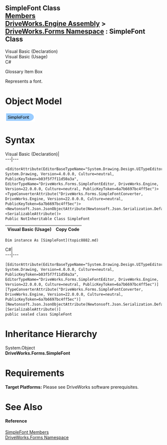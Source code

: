SimpleFont Class   
[Members](topic8883.md)   
[DriveWorks.Engine Assembly](topic2156.md) > [DriveWorks.Forms Namespace](topic7266.md) : SimpleFont Class  
---  
  
Visual Basic (Declaration)    
Visual Basic (Usage)    
C# 

Glossary Item Box

Represents a font. 

# Object Model

![](dotnetdiagramimages/image437.png)

# Syntax

Visual Basic (Declaration)|   
---|---  
      
    
    <EditorAttribute(EditorBaseTypeName="System.Drawing.Design.UITypeEditor, System.Drawing, Version=4.0.0.0, Culture=neutral, PublicKeyToken=b03f5f7f11d50a3a", EditorTypeName="DriveWorks.Forms.SimpleFontEditor, DriveWorks.Engine, Version=22.0.0.0, Culture=neutral, PublicKeyToken=6a7b6697bc4ff5ec")>
    <TypeConverterAttribute("DriveWorks.Forms.SimpleFontConverter, DriveWorks.Engine, Version=22.0.0.0, Culture=neutral, PublicKeyToken=6a7b6697bc4ff5ec")>
    <Newtonsoft.Json.JsonObjectAttribute(Newtonsoft.Json.Serialization.DefaultNamingStrategy)>
    <SerializableAttribute()>
    Public NotInheritable Class SimpleFont   
  
Visual Basic (Usage)| Copy Code  
---|---  
      
    
    Dim instance As [SimpleFont](topic8882.md)  
  
C#|   
---|---  
      
    
    [EditorAttribute(EditorBaseTypeName="System.Drawing.Design.UITypeEditor, System.Drawing, Version=4.0.0.0, Culture=neutral, PublicKeyToken=b03f5f7f11d50a3a", EditorTypeName="DriveWorks.Forms.SimpleFontEditor, DriveWorks.Engine, Version=22.0.0.0, Culture=neutral, PublicKeyToken=6a7b6697bc4ff5ec")]
    [TypeConverterAttribute("DriveWorks.Forms.SimpleFontConverter, DriveWorks.Engine, Version=22.0.0.0, Culture=neutral, PublicKeyToken=6a7b6697bc4ff5ec")]
    [Newtonsoft.Json.JsonObjectAttribute(Newtonsoft.Json.Serialization.DefaultNamingStrategy)]
    [SerializableAttribute()]
    public sealed class SimpleFont   
  
# Inheritance Hierarchy

System.Object  
**DriveWorks.Forms.SimpleFont**  


# Requirements

**Target Platforms:** Please see DriveWorks software prerequisites.

# See Also

#### Reference

[SimpleFont Members](topic8883.md)   
[DriveWorks.Forms Namespace](topic7266.md)


